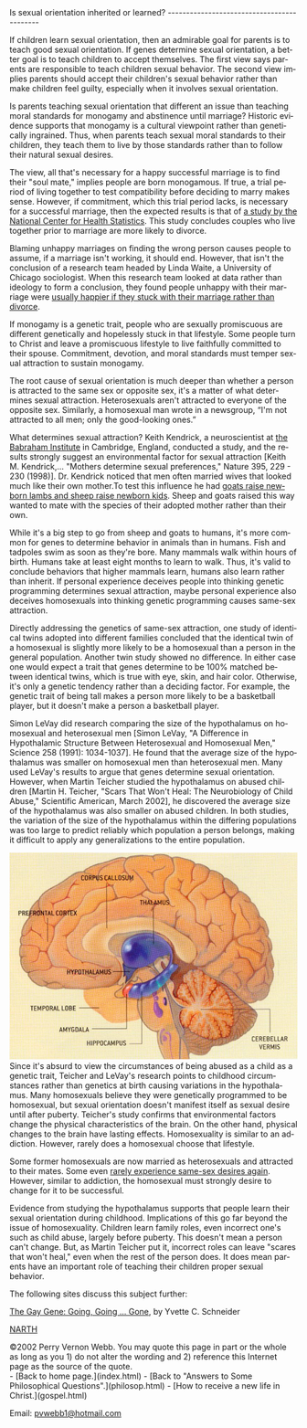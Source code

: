  <head> <title>(PVW) Is sexual orientation inherited or learned?</title> <meta content="IE=9" http-equiv="X-UA-Compatible"></meta> <link href="css/page_style.css" rel="stylesheet" type="text/css"></link> </head><body lang="EN-US"><div class="page_style">Is sexual orientation inherited or learned?
-------------------------------------------

If children learn sexual orientation, then an admirable goal for parents is to teach good sexual orientation. If genes determine sexual orientation, a better goal is to teach children to accept themselves. The first view says parents are responsible to teach children sexual behavior. The second view implies parents should accept their children's sexual behavior rather than make children feel guilty, especially when it involves sexual orientation.

Is parents teaching sexual orientation that different an issue than teaching moral standards for monogamy and abstinence until marriage? Historic evidence supports that monogamy is a cultural viewpoint rather than genetically ingrained. Thus, when parents teach sexual moral standards to their children, they teach them to live by those standards rather than to follow their natural sexual desires.

The view, all that's necessary for a happy successful marriage is to find their "soul mate," implies people are born monogamous. If true, a trial period of living together to test compatibility before deciding to marry makes sense. However, if commitment, which this trial period lacks, is necessary for a successful marriage, then the expected results is that of [a study by the National Center for Health Statistics](http://web.archive.org/web/20040202084411/http://www.cdc.gov/nchs/releases/02news/div_mar_cohab.htm). This study concludes couples who live together prior to marriage are more likely to divorce.

Blaming unhappy marriages on finding the wrong person causes people to assume, if a marriage isn't working, it should end. However, that isn't the conclusion of a research team headed by Linda Waite, a University of Chicago sociologist. When this research team looked at data rather than ideology to form a conclusion, they found people unhappy with their marriage were [usually happier if they stuck with their marriage rather than divorce](http://www.americanvalues.org/html/r-unhappy_ii.html).

If monogamy is a genetic trait, people who are sexually promiscuous are different genetically and hopelessly stuck in that lifestyle. Some people turn to Christ and leave a promiscuous lifestyle to live faithfully committed to their spouse. Commitment, devotion, and moral standards must temper sexual attraction to sustain monogamy.

The root cause of sexual orientation is much deeper than whether a person is attracted to the same sex or opposite sex, it's a matter of what determines sexual attraction. Heterosexuals aren't attracted to everyone of the opposite sex. Similarly, a homosexual man wrote in a newsgroup, “I'm not attracted to all men; only the good-looking ones.”

What determines sexual attraction? Keith Kendrick, a neuroscientist at [the Babraham Institute](http://www.babraham.ac.uk/) in Cambridge, England, conducted a study, and the results strongly suggest an environmental factor for sexual attraction \[Keith M. Kendrick,... "Mothers determine sexual preferences," Nature 395, 229 - 230 (1998)\]. Dr. Kendrick noticed that men often married wives that looked much like their own mother.To test this influence he had [goats raise newborn lambs and sheep raise newborn kids](http://web.archive.org/web/20040818153823/http://more.abcnews.go.com/onair/closerlook/wnt_000211_cl_loveexperiment_feature.html). Sheep and goats raised this way wanted to mate with the species of their adopted mother rather than their own.

While it's a big step to go from sheep and goats to humans, it's more common for genes to determine behavior in animals than in humans. Fish and tadpoles swim as soon as they're bore. Many mammals walk within hours of birth. Humans take at least eight months to learn to walk. Thus, it's valid to conclude behaviors that higher mammals learn, humans also learn rather than inherit. If personal experience deceives people into thinking genetic programming determines sexual attraction, maybe personal experience also deceives homosexuals into thinking genetic programming causes same-sex attraction.

Directly addressing the genetics of same-sex attraction, one study of identical twins adopted into different families concluded that the identical twin of a homosexual is slightly more likely to be a homosexual than a person in the general population. Another twin study showed no difference. In either case one would expect a trait that genes determine to be 100% matched between identical twins, which is true with eye, skin, and hair color. Otherwise, it's only a genetic tendency rather than a deciding factor. For example, the genetic trait of being tall makes a person more likely to be a basketball player, but it doesn't make a person a basketball player.

Simon LeVay did research comparing the size of the hypothalamus on homosexual and heterosexual men \[Simon LeVay, "A Difference in Hypothalamic Structure Between Heterosexual and Homosexual Men," Science 258 (1991): 1034-1037\]. He found that the average size of the hypothalamus was smaller on homosexual men than heterosexual men. Many used LeVay's results to argue that genes determine sexual orientation. However, when Martin Teicher studied the hypothalamus on abused children \[Martin H. Teicher, "Scars That Won't Heal: The Neurobiology of Child Abuse," Scientific American, March 2002\], he discovered the average size of the hypothalamus was also smaller on abused children. In both studies, the variation of the size of the hypothalamus within the differing populations was too large to predict reliably which population a person belongs, making it difficult to apply any generalizations to the entire population.

 ![](images/hypothalamus.jpg)Since it's absurd to view the circumstances of being abused as a child as a genetic trait, Teicher and LeVay's research points to childhood circumstances rather than genetics at birth causing variations in the hypothalamus. Many homosexuals believe they were genetically programmed to be homosexual, but sexual orientation doesn't manifest itself as sexual desire until after puberty. Teicher's study confirms that environmental factors change the physical characteristics of the brain. On the other hand, physical changes to the brain have lasting effects. Homosexuality is similar to an addiction. However, rarely does a homosexual choose that lifestyle.

Some former homosexuals are now married as heterosexuals and attracted to their mates. Some even [rarely experience same-sex desires again](http://www.newdirection.ca/research/spitzer.htm). However, similar to addiction, the homosexual must strongly desire to change for it to be successful.

Evidence from studying the hypothalamus supports that people learn their sexual orientation during childhood. Implications of this go far beyond the issue of homosexuality. Children learn family roles, even incorrect one's such as child abuse, largely before puberty. This doesn't mean a person can't change. But, as Martin Teicher put it, incorrect roles can leave "scares that won't heal," even when the rest of the person does. It does mean parents have an important role of teaching their children proper sexual behavior.

The following sites discuss this subject further:

[The Gay Gene: Going, Going ... Gone](http://web.archive.org/web/20011201041816/http://www.frc.org/get/is00d2.cfm?CFID=222990&CFTOKEN=70767567), by Yvette C. Schneider

[NARTH](http://www.narth.com/)

<div class="copy">©2002 Perry Vernon Webb. You may quote this page in part or the whole as long as you
 1) do not alter the wording and
 2) reference this Internet page as the source of the quote.</div> </div>- [Back to home page.](index.html)
- [Back to "Answers to Some Philosophical Questions".](philosop.html)
- [How to receive a new life in Christ.](gospel.html)

Email: [pvwebb1@hotmail.com](mailto:pvwebb1@hotmail.com)

